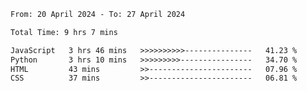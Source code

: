 <!--START_SECTION:waka-->

```txt
From: 20 April 2024 - To: 27 April 2024

Total Time: 9 hrs 7 mins

JavaScript   3 hrs 46 mins   >>>>>>>>>>---------------   41.23 %
Python       3 hrs 10 mins   >>>>>>>>>----------------   34.70 %
HTML         43 mins         >>-----------------------   07.96 %
CSS          37 mins         >>-----------------------   06.81 %
```

<!--END_SECTION:waka-->
